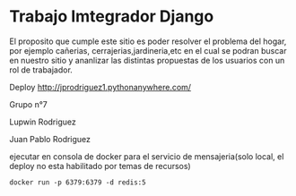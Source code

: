 # Trabajo Imtegrador Django
El proposito que cumple este sitio es poder resolver el problema del hogar, por ejemplo cañerias, cerrajerias,jardineria,etc en el cual se podran buscar en nuestro sitio y ananlizar las distintas propuestas de los usuarios con un rol de trabajador.

Deploy 
http://jprodriguez1.pythonanywhere.com/

Grupo n°7	

Lupwin	Rodriguez

Juan Pablo 	Rodriguez 


ejecutar en consola de docker para el servicio de mensajeria(solo local, el deploy no esta habilitado por temas de recursos)
```
docker run -p 6379:6379 -d redis:5
```
